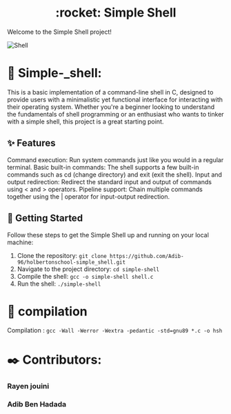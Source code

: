   <h1 align ="center"> :rocket: Simple Shell </h1>

Welcome to the Simple Shell project! 

![Shell](https://cdn.dribbble.com/users/94656/screenshots/1141726/media/0c2f17905187e9a34d0aa82e2237ea8b.gif)

# :iphone: Simple-_shell:

This is a basic implementation of a command-line shell in C, designed to provide users with a minimalistic yet functional interface for interacting with their operating system. Whether you're a beginner looking to understand the fundamentals of shell programming or an enthusiast who wants to tinker with a simple shell, this project is a great starting point.


## :sparkles: Features

Command execution: Run system commands just like you would in a regular terminal.
Basic built-in commands: The shell supports a few built-in commands such as cd (change directory) and exit (exit the shell).
Input and output redirection: Redirect the standard input and output of commands using < and > operators.
Pipeline support: Chain multiple commands together using the | operator for input-output redirection.
## :full_moon_with_face: Getting Started

Follow these steps to get the Simple Shell up and running on your local machine:

1. Clone the repository: `git clone https://github.com/Adib-96/holbertonschool-simple_shell.git`
2. Navigate to the project directory: `cd simple-shell`
3. Compile the shell: `gcc -o simple-shell shell.c`
4. Run the shell: `./simple-shell`

# :notebook_with_decorative_cover: compilation

Compilation : `gcc -Wall -Werror -Wextra -pedantic -std=gnu89 *.c -o hsh`


# :black_nib: Contributors:
### Rayen jouini
### Adib Ben Hadada